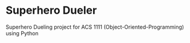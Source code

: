 # Superhero Dueler
Superhero Dueling project for ACS 1111 (Object-Oriented-Programming) using Python
